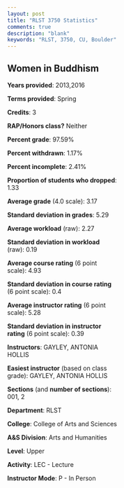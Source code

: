 ```yaml
---
layout: post
title: "RLST 3750 Statistics"
comments: true
description: "blank"
keywords: "RLST, 3750, CU, Boulder"
--- 
```

<head>
<script src="https://ajax.googleapis.com/ajax/libs/jquery/2.1.3/jquery.min.js"></script>
<script src="https://dl.dropboxusercontent.com/s/pc42nxpaw1ea4o9/highcharts.js?dl=0"></script>
<!-- <script src="../assets/js/highcharts.js"></script> -->
<style type="text/css">@font-face {
	font-family: "Bebas Neue";
	src: url(https://www.filehosting.org/file/details/544349/BebasNeue%20Regular.otf) format("opentype");
	}
	h1.Bebas { 
		font-family: "Bebas Neue", Verdana, Tahoma;
	}
</style>
</head>
<body>
	<div id="container" style="float: right; width: 45%; height: 88%; margin-left: 2.5%; margin-right: 2.5%;"></div>
	<script language="JavaScript">
		$(document).ready(function() {
		var chart = {type: 'column'};
		var title = {text: 'Grade Distribution'};
		var xAxis = {categories: ['A','B','C','D','F'],crosshair: true};
		var yAxis = {min: 0,title: {text: 'Percentage'}};
		var tooltip = {headerFormat: '<center><b><span style="font-size:20px">{point.key}</span></b></center>',
		               pointFormat: '<td style="padding:0"><b>{point.y:.1f}%</b></td>',
		               footerFormat: '</table>',shared: true,useHTML: true};
		var plotOptions = {column: {pointPadding: 0.0,borderWidth: 0}};  
		var credits = {enabled: false};var series= [{name: 'Percent',data: [37.5,54.17,2.78,1.39,4.17,]}];
		var json = {};
		json.chart = chart;
		json.title = title;
		json.tooltip = tooltip;
		json.xAxis = xAxis;
		json.yAxis = yAxis;  
		json.series = series;
		json.plotOptions = plotOptions;  
		json.credits = credits;
		$('#container').highcharts(json);
	});
	</script>
</body>
			   
## Women in Buddhism

**Years provided**: 2013,2016

**Terms provided**: Spring

**Credits**: 3

**RAP/Honors class?** Neither

**Percent grade**: 97.59%

**Percent withdrawn**: 1.17%

**Percent incomplete**: 2.41%

**Proportion of students who dropped**: 1.33

**Average grade** (4.0 scale): 3.17

**Standard deviation in grades**: 5.29

**Average workload** (raw): 2.27

**Standard deviation in workload** (raw): 0.19

**Average course rating** (6 point scale): 4.93

**Standard deviation in course rating** (6 point scale): 0.4

**Average instructor rating** (6 point scale): 5.28

**Standard deviation in instructor rating** (6 point scale): 0.39

**Instructors**: GAYLEY, ANTONIA HOLLIS

**Easiest instructor** (based on class grade): GAYLEY, ANTONIA HOLLIS

**Sections** (and **number of sections**): 001, 2

**Department**: RLST

**College**: College of Arts and Sciences

**A&S Division**: Arts and Humanities

**Level**: Upper

**Activity**: LEC - Lecture

**Instructor Mode**: P  - In Person